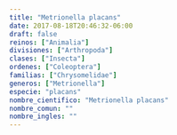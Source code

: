 ```yaml
---
title: "Metrionella placans"
date: 2017-08-18T20:46:32-06:00
draft: false
reinos: ["Animalia"]
divisiones: ["Arthropoda"]
clases: ["Insecta"]
ordenes: ["Coleoptera"]
familias: ["Chrysomelidae"]
generos: ["Metrionella"]
especie: "placans"
nombre_cientifico: "Metrionella placans"
nombre_comun: ""
nombre_ingles: ""
---
```

